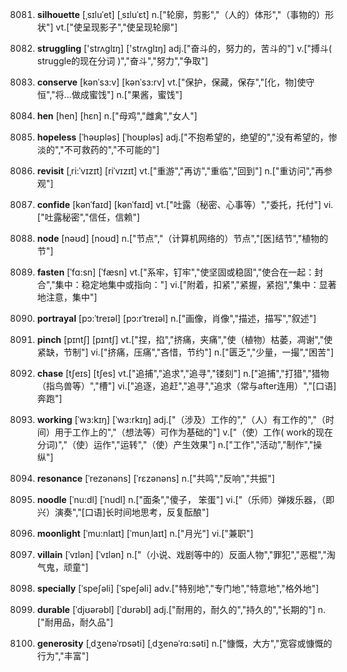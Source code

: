 8081. **silhouette**
[ˌsɪluˈet]  [ˌsɪluˈɛt]
n.["轮廓，剪影","（人的）体形","（事物的）形状"]  vt.["使呈现影子","使呈现轮廓"]  

8082. **struggling**
['strʌglɪŋ]  ['strʌglɪŋ]
adj.["奋斗的，努力的，苦斗的"]  v.["搏斗( struggle的现在分词 )","奋斗","努力","争取"]  

8083. **conserve**
[kənˈsɜ:v]  [kənˈsɜ:rv]
vt.["保护，保藏，保存","[化，物]使守恒","将…做成蜜饯"]  n.["果酱，蜜饯"]  

8084. **hen**
[hen]  [hɛn]
n.["母鸡","雌禽","女人"]  

8085. **hopeless**
[ˈhəʊpləs]  [ˈhoʊpləs]
adj.["不抱希望的，绝望的","没有希望的，惨淡的","不可救药的","不可能的"]  

8086. **revisit**
[ˌri:ˈvɪzɪt]  [riˈvɪzɪt]
vt.["重游","再访","重临","回到"]  n.["重访问","再参观"]  

8087. **confide**
[kənˈfaɪd]  [kənˈfaɪd]
vt.["吐露（秘密、心事等）","委托，托付"]  vi.["吐露秘密","信任，信赖"]  

8088. **node**
[nəʊd]  [noʊd]
n.["节点","（计算机网络的）节点","[医]结节","植物的节"]  

8089. **fasten**
[ˈfɑ:sn]  [ˈfæsn]
vt.["系牢，钉牢","使坚固或稳固","使合在一起：封合","集中：稳定地集中或指向："]  vi.["附着，扣紧","紧握，紧抱","集中：显著地注意，集中"]  

8090. **portrayal**
[pɔ:ˈtreɪəl]  [pɔ:rˈtreɪəl]
n.["画像，肖像","描述，描写","叙述"]  

8091. **pinch**
[pɪntʃ]  [pɪntʃ]
vt.["捏，掐","挤痛，夹痛","使（植物）枯萎，凋谢","使紧缺，节制"]  vi.["挤痛，压痛","吝惜，节约"]  n.["匮乏","少量，一撮","困苦"]  

8092. **chase**
[tʃeɪs]  [tʃes]
vt.["追捕","追求","追寻","镂刻"]  n.["追捕","打猎","猎物（指鸟兽等）","槽"]  vi.["追逐，追赶","追寻","追求（常与after连用）","[口语] 奔跑"]  

8093. **working**
[ˈwɜ:kɪŋ]  [ˈwɜ:rkɪŋ]
adj.["（涉及）工作的","（人）有工作的","（时间）用于工作上的","（想法等）可作为基础的"]  v.["（使）工作( work的现在分词)","（使）运作","运转","（使）产生效果"]  n.["工作","活动","制作","操纵"]  

8094. **resonance**
[ˈrezənəns]  [ˈrɛzənəns]
n.["共鸣","反响","共振"]  

8095. **noodle**
[ˈnu:dl]  [ˈnudl]
n.["面条","傻子， 笨蛋"]  vi.["（乐师）弹拨乐器，（即兴）演奏","[口语]长时间地思考，反复酝酿"]  

8096. **moonlight**
[ˈmu:nlaɪt]  [ˈmunˌlaɪt]
n.["月光"]  vi.["兼职"]  

8097. **villain**
[ˈvɪlən]  [ˈvɪlən]
n.["（小说、戏剧等中的）反面人物","罪犯","恶棍","淘气鬼，顽童"]  

8098. **specially**
[ˈspeʃəli]  [ˈspeʃəli]
adv.["特别地","专门地","特意地","格外地"]  

8099. **durable**
[ˈdjʊərəbl]  [ˈdʊrəbl]
adj.["耐用的，耐久的","持久的","长期的"]  n.["耐用品，耐久品"]  

8100. **generosity**
[ˌdʒenəˈrɒsəti]  [ˌdʒenəˈrɑ:səti]
n.["慷慨，大方","宽容或慷慨的行为","丰富"]  

